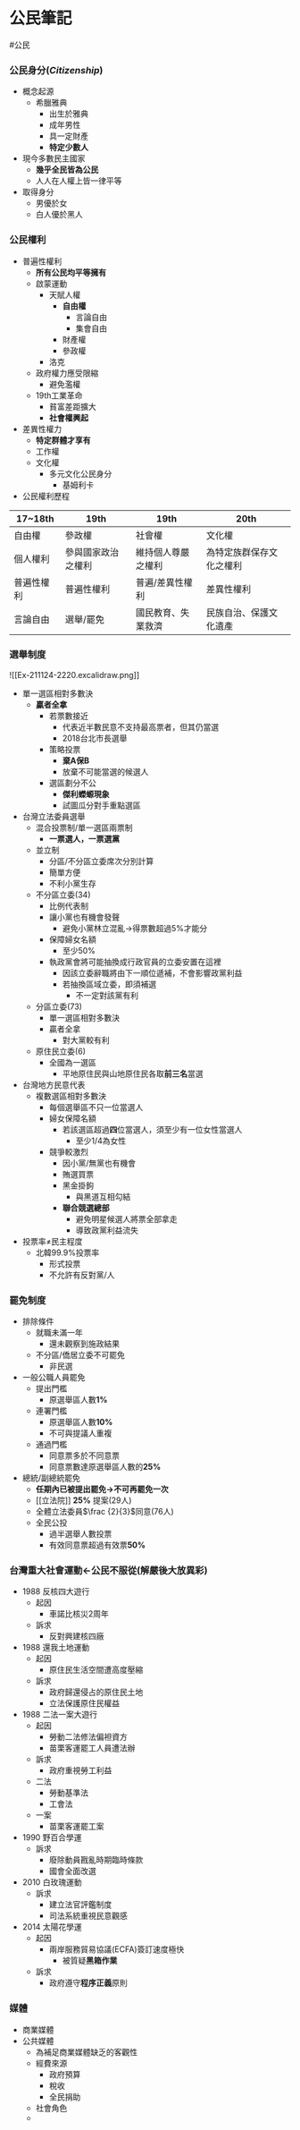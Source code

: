 # 公民筆記
#公民 

### 公民身分(*Citizenship*)
- 概念起源
	- 希臘雅典
		- 出生於雅典
		- 成年男性
		- 具一定財產
		- **特定少數人**
- 現今多數民主國家
	- **幾乎全民皆為公民**
	- 人人在人權上皆一律平等
- 取得身分
	- 男優於女
	- 白人優於黑人

### 公民權利
- 普遍性權利
	- **所有公民均平等擁有**
	- 啟蒙運動
		- 天賦人權
			- **自由權**
				- 言論自由
				- 集會自由
			- 財產權
			- 參政權
		- 洛克
	- 政府權力應受限縮
		- 避免濫權
	- 19th工業革命
		- 貧富差距擴大
		- **社會權興起**
- 差異性權力
	- **特定群體才享有**
	- 工作權
	- 文化權
		- 多元文化公民身分
			- 基姆利卡
- 公民權利歷程

|17~18th|19th|19th|20th|
|---|---|---|---|
|自由權|參政權|社會權|文化權|
|個人權利|參與國家政治之權利|維持個人尊嚴之權利|為特定族群保存文化之權利|
|普遍性權利|普遍性權利|普遍/差異性權利|差異性權利|
|言論自由|選舉/罷免|國民教育、失業救濟|民族自治、保護文化遺產|

### 選舉制度
![[Ex-211124-2220.excalidraw.png]]
- 單一選區相對多數決
	- **贏者全拿**
		- 若票數接近
			- 代表近半數民意不支持最高票者，但其仍當選
			- 2018台北市長選舉
		- 策略投票
			- **棄A保B**
			- 放棄不可能當選的候選人
		- 選區劃分不公
			- **傑利蠑螈現象**
			- 試圖瓜分對手重點選區
- 台灣立法委員選舉
	- 混合投票制/單一選區兩票制
		- **一票選人，一票選黨**
	- 並立制
		- 分區/不分區立委席次分別計算
		- 簡單方便
		- 不利小黨生存
	- 不分區立委(34)
		- 比例代表制
		- 讓小黨也有機會發聲
			- 避免小黨林立混亂->得票數超過5%才能分
		- 保障婦女名額
			- 至少50%
		- 執政黨會將可能抽換成行政官員的立委安置在這裡
			- 因該立委辭職將由下一順位遞補，不會影響政黨利益
			- 若抽換區域立委，即須補選
				- 不一定對該黨有利
	- 分區立委(73)
		- 單一選區相對多數決
		- 贏者全拿
			- 對大黨較有利
	- 原住民立委(6)
		- 全國為一選區
			- 平地原住民與山地原住民各取**前三名**當選
- 台灣地方民意代表
	- 複數選區相對多數決
		- 每個選舉區不只一位當選人
		- 婦女保障名額
			- 若該選區超過**四**位當選人，須至少有一位女性當選人
				- 至少1/4為女性
		- 競爭較激烈
			- 因小黨/無黨也有機會
			- 賄選買票
			- 黑金掛鉤
				- 與黑道互相勾結
			- **聯合競選總部**
				- 避免明星候選人將票全部拿走
				- 導致政黨利益流失
- 投票率$\neq$民主程度
	- 北韓99.9%投票率
		- 形式投票
		- 不允許有反對黨/人

### 罷免制度
- 排除條件
	- 就職未滿一年
		- 還未觀察到施政結果
	- 不分區/僑居立委不可罷免
		- 非民選
- 一般公職人員罷免
	- 提出門檻
		- 原選舉區人數**1%**
	- 連署門檻
		- 原選舉區人數**10%**
		- 不可與提議人重複
	- 通過門檻
		- 同意票多於不同意票
		- 同意票數達原選舉區人數的**25%**
- 總統/副總統罷免
	- **任期內已被提出罷免->不可再罷免一次**
	- [[立法院]] **25%** 提案(29人)
	- 全體立法委員$\frac {2}{3}$同意(76人)
	- 全民公投
		- 過半選舉人數投票
		- 有效同意票超過有效票**50%**

### 台灣重大社會運動<-公民不服從(解嚴後大放異彩)
- 1988 反核四大遊行
	- 起因
		- 車諾比核災2周年
	- 訴求
		- 反對興建核四廠
- 1988 還我土地運動
	- 起因
		- 原住民生活空間遭高度壓縮
	- 訴求
		- 政府歸還侵占的原住民土地
		- 立法保護原住民權益
- 1988 二法一案大遊行
	- 起因
		- 勞動二法修法偏袒資方
		- 苗栗客運罷工人員遭法辦
	- 訴求
		- 政府重視勞工利益
	- 二法
		- 勞動基準法
		- 工會法
	- 一案
		- 苗栗客運罷工案
- 1990 野百合學運
	- 訴求
		- 廢除動員戡亂時期臨時條款
		- 國會全面改選
- 2010 白玫瑰運動
	- 訴求
		- 建立法官評鑑制度
		- 司法系統重視民意觀感
- 2014 太陽花學運
	- 起因
		- 兩岸服務貿易協議(ECFA)簽訂速度極快
			- 被質疑**黑箱作業**
	- 訴求
		- 政府遵守**程序正義**原則

### 媒體
- 商業媒體
- 公共媒體
	- 為補足商業媒體缺乏的客觀性
	- 經費來源
		- 政府預算
		- 稅收
		- 全民捐助
	- 社會角色
	- 